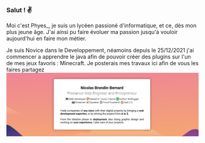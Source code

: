 ### Salut ! ✌

Moi c'est Phyes_, je suis un lycéen passioné d'informatique, et ce, dès mon plus jeune âge. J'ai ainsi pu faire évoluer ma passion jusqu'à vouloir aujourd'hui en faire mon métier. 

Je suis Novice dans le Developpement, néamoins depuis le 25/12/2021 j'ai commencer a apprendre le java afin de pouvoir créer des plugins sur l'un de mes jeux favoris : Minecraft.
Je posterais mes travaux ici afin de vous les faires partagez 
![Cover](https://github.com/NicolasBrondin/NicolasBrondin/blob/master/img/cover.jpg)
